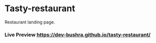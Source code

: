 # Tasty-restaurant
 Restaurant landing page.

### Live Preview https://dev-bushra.github.io/tasty-restaurant/
